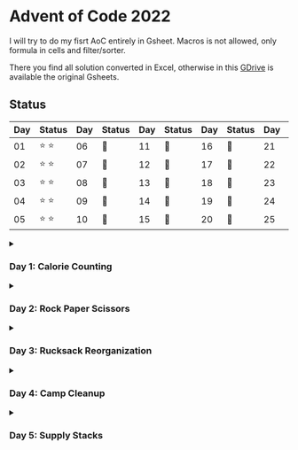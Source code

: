 # Advent of Code 2022
I will try to do my fisrt AoC entirely in Gsheet. Macros is not allowed, only formula in cells and filter/sorter.

There you find all solution converted in Excel, otherwise in this [GDrive](https://drive.google.com/drive/folders/1yzT71M4KlefFeoM2FBW96KCFNZM5IlY3) is available the original Gsheets.

## Status

| Day  | Status | Day  | Status | Day  | Status | Day  | Status | Day  | Status |
| ---- | ------ | ---- | ------ | ---- | ------ | ---- | ------ | ---- | ------ |
| 01 | :star: :star: | 06 | :calendar: | 11 | :calendar:  | 16 | :calendar:  | 21 | :calendar:  |
| 02 | :star: :star: | 07 | :calendar: | 12 | :calendar:  | 17 | :calendar:  | 22 | :calendar: |
| 03 | :star: :star: | 08 | :calendar: | 13 | :calendar:  | 18 | :calendar: | 23 | :calendar: |
| 04 | :star: :star: | 09 | :calendar: | 14 | :calendar:  | 19 | :calendar:  | 24 | :calendar: |
| 05 | :star: :star: | 10 |  :calendar: | 15 | :calendar:  | 20 | :calendar: | 25 | :calendar: |

<details><summary> <h3> Day 1: Calorie Counting </h3> </summary>
Santa's reindeer typically eat regular reindeer food, but they need a lot of magical energy to deliver presents on Christmas. For that, their favorite snack is a special type of star fruit that only grows deep in the jungle. The Elves have brought you on their annual expedition to the grove where the fruit grows.
To supply enough magical energy, the expedition needs to retrieve a minimum of fifty stars by December 25th. Although the Elves assure you that the grove has plenty of fruit, you decide to grab any fruit you see along the way, just in case.
Collect stars by solving puzzles. Two puzzles will be made available on each day in the Advent calendar; the second puzzle is unlocked when you complete the first. Each puzzle grants one star. Good luck!
The jungle must be too overgrown and difficult to navigate in vehicles or access from the air; the Elves' expedition traditionally goes on foot. As your boats approach land, the Elves begin taking inventory of their supplies. One important consideration is food - in particular, the number of Calories each Elf is carrying (your puzzle input).
The Elves take turns writing down the number of Calories contained by the various meals, snacks, rations, etc. that they've brought with them, one item per line. Each Elf separates their own inventory from the previous Elf's inventory (if any) by a blank line.

For example, suppose the Elves finish writing their items' Calories and end up with the following list:
```
1000
2000
3000

4000

5000
6000

7000
8000
9000

10000
```

This list represents the Calories of the food carried by five Elves:
The first Elf is carrying food with 1000, 2000, and 3000 Calories, a total of 6000 Calories.
The second Elf is carrying one food item with 4000 Calories.
The third Elf is carrying food with 5000 and 6000 Calories, a total of 11000 Calories.
The fourth Elf is carrying food with 7000, 8000, and 9000 Calories, a total of 24000 Calories.
The fifth Elf is carrying one food item with 10000 Calories.
In case the Elves get hungry and need extra snacks, they need to know which Elf to ask: they'd like to know how many Calories are being carried by the Elf carrying the most Calories. In the example above, this is 24000 (carried by the fourth Elf). <br/>

`Find the Elf carrying the most Calories. How many total Calories is that Elf carrying?`

## Part Two
By the time you calculate the answer to the Elves' question, they've already realized that the Elf carrying the most Calories of food might eventually run out of snacks.
To avoid this unacceptable situation, the Elves would instead like to know the total Calories carried by the top three Elves carrying the most Calories. That way, even if one of those Elves runs out of snacks, they still have two backups.
In the example above, the top three Elves are the fourth Elf (with 24000 Calories), then the third Elf (with 11000 Calories), then the fifth Elf (with 10000 Calories). The sum of the Calories carried by these three elves is 45000. <br/>

`Find the top three Elves carrying the most Calories. How many Calories are those Elves carrying in total?`


</details>
<details><summary> <h3> Day 2: Rock Paper Scissors </h3> </summary>


The Elves begin to set up camp on the beach. To decide whose tent gets to be closest to the snack storage, a giant Rock Paper Scissors tournament is already in progress.
Rock Paper Scissors is a game between two players. Each game contains many rounds; in each round, the players each simultaneously choose one of Rock, Paper, or Scissors using a hand shape. Then, a winner for that round is selected: Rock defeats Scissors, Scissors defeats Paper, and Paper defeats Rock. If both players choose the same shape, the round instead ends in a draw.
Appreciative of your help yesterday, one Elf gives you an encrypted strategy guide (your puzzle input) that they say will be sure to help you win. "The first column is what your opponent is going to play: `A` for Rock, `B` for Paper, and `C` for Scissors. The second column--" Suddenly, the Elf is called away to help with someone's tent.
The second column, you reason, must be what you should play in response: `X` for Rock, `Y` for Paper, and `Z` for Scissors. Winning every time would be suspicious, so the responses must have been carefully chosen.
The winner of the whole tournament is the player with the highest score. Your total score is the sum of your scores for each round. The score for a single round is the score for the shape you selected (1 for Rock, 2 for Paper, and 3 for Scissors) plus the score for the outcome of the round (0 if you lost, 3 if the round was a draw, and 6 if you won).
Since you can't be sure if the Elf is trying to help you or trick you, you should calculate the score you would get if you were to follow the strategy guide.
For example, suppose you were given the following strategy guide:
```
A Y
B X
C Z
```
This strategy guide predicts and recommends the following:
In the first round, your opponent will choose Rock `A`, and you should choose Paper `Y`. This ends in a win for you with a score of 8 (2 because you chose Paper + 6 because you won).
In the second round, your opponent will choose Paper `B`, and you should choose Rock `X`. This ends in a loss for you with a score of 1 (1 + 0).
The third round is a draw with both players choosing Scissors, giving you a score of 3 + 3 = 6.
In this example, if you were to follow the strategy guide, you would get a total score of 15 (8 + 1 + 6). <br/>

`What would your total score be if everything goes exactly according to your strategy guide?`

## Part Two
The Elf finishes helping with the tent and sneaks back over to you. "Anyway, the second column says how the round needs to end: X means you need to lose, `Y` means you need to end the round in a draw, and `Z` means you need to win. Good luck!"
The total score is still calculated in the same way, but now you need to figure out what shape to choose so the round ends as indicated. The example above now goes like this:
In the first round, your opponent will choose Rock `A`, and you need the round to end in a draw `Y`, so you also choose Rock. This gives you a score of 1 + 3 = 4.
In the second round, your opponent will choose Paper `B`, and you choose Rock so you lose `X` with a score of 1 + 0 = 1.
In the third round, you will defeat your opponent's Scissors with Rock for a score of 1 + 6 = 7.
Now that you're correctly decrypting the ultra top secret strategy guide, you would get a total score of 12.

Following the Elf's instructions for the second column, <br/>
`what would your total score be if everything goes exactly according to your strategy guide?`


</details>
<details><summary> <h3> Day 3: Rucksack Reorganization </h3> </summary>


One Elf has the important job of loading all of the rucksacks with supplies for the jungle journey. Unfortunately, that Elf didn't quite follow the packing instructions, and so a few items now need to be rearranged.
Each rucksack has two large compartments. All items of a given type are meant to go into exactly one of the two compartments. The Elf that did the packing failed to follow this rule for exactly one item type per rucksack.
The Elves have made a list of all of the items currently in each rucksack (your puzzle input), but they need your help finding the errors. Every item type is identified by a single lowercase or uppercase letter (that is, a and A refer to different types of items).
The list of items for each rucksack is given as characters all on a single line. A given rucksack always has the same number of items in each of its two compartments, so the first half of the characters represent items in the first compartment, while the second half of the characters represent items in the second compartment.
For example, suppose you have the following list of contents from six rucksacks:
```
vJrwpWtwJgWrhcsFMMfFFhFp
jqHRNqRjqzjGDLGLrsFMfFZSrLrFZsSL
PmmdzqPrVvPwwTWBwg
wMqvLMZHhHMvwLHjbvcjnnSBnvTQFn
ttgJtRGJQctTZtZT
CrZsJsPPZsGzwwsLwLmpwMDw
```
The first rucksack contains the items `vJrwpWtwJgWrhcsFMMfFFhFp`, which means its first compartment contains the items `vJrwpWtwJgWr`, while the second compartment contains the items `hcsFMMfFFhFp`. The only item type that appears in both compartments is lowercase `p`.
The second rucksack's compartments contain `jqHRNqRjqzjGDLGL` and `rsFMfFZSrLrFZsSL`. The only item type that appears in both compartments is uppercase `L`.
The third rucksack's compartments contain `PmmdzqPrV` and `vPwwTWBwg`; the only common item type is uppercase `P`.
The fourth rucksack's compartments only share item type `v`.
The fifth rucksack's compartments only share item type `t`.
The sixth rucksack's compartments only share item type `s`.

To help prioritize item rearrangement, every item type can be converted to a priority:
Lowercase item types `a` through `z` have priorities 1 through 26.
Uppercase item types `A` through `Z` have priorities 27 through 52.
In the above example, the priority of the item type that appears in both compartments of each rucksack is 16 (p), 38 (L), 42 (P), 22 (v), 20 (t), and 19 (s); the sum of these is 157.<br/>

`Find the item type that appears in both compartments of each rucksack. What is the sum of the priorities of those item types?`

## Part Two
As you finish identifying the misplaced items, the Elves come to you with another issue.
For safety, the Elves are divided into groups of three. Every Elf carries a badge that identifies their group. For efficiency, within each group of three Elves, the badge is the only item type carried by all three Elves. That is, if a group's badge is item type B, then all three Elves will have item type B somewhere in their rucksack, and at most two of the Elves will be carrying any other item type.
The problem is that someone forgot to put this year's updated authenticity sticker on the badges. All of the badges need to be pulled out of the rucksacks so the new authenticity stickers can be attached.
Additionally, nobody wrote down which item type corresponds to each group's badges. The only way to tell which item type is the right one is by finding the one item type that is common between all three Elves in each group.
Every set of three lines in your list corresponds to a single group, but each group can have a different badge item type. So, in the above example, the first group's rucksacks are the first three lines:
```
vJrwpWtwJgWrhcsFMMfFFhFp
jqHRNqRjqzjGDLGLrsFMfFZSrLrFZsSL
PmmdzqPrVvPwwTWBwg
```
And the second group's rucksacks are the next three lines:
```
wMqvLMZHhHMvwLHjbvcjnnSBnvTQFn
ttgJtRGJQctTZtZT
CrZsJsPPZsGzwwsLwLmpwMDw
```
In the first group, the only item type that appears in all three rucksacks is lowercase r; this must be their badges. In the second group, their badge item type must be `Z`.
Priorities for these items must still be found to organize the sticker attachment efforts: here, they are 18 (r) for the first group and 52 (Z) for the second group. The sum of these is 70. <br/>
`Find the item type that corresponds to the badges of each three-Elf group. What is the sum of the priorities of those item types?`

</details>
<details><summary> <h3> Day 4: Camp Cleanup </h3> </summary>

Space needs to be cleared before the last supplies can be unloaded from the ships, and so several Elves have been assigned the job of cleaning up sections of the camp. Every section has a unique ID number, and each Elf is assigned a range of section IDs.
However, as some of the Elves compare their section assignments with each other, they've noticed that many of the assignments overlap. To try to quickly find overlaps and reduce duplicated effort, the Elves pair up and make a big list of the section assignments for each pair (your puzzle input).
For example, consider the following list of section assignment pairs:
```
2-4,6-8
2-3,4-5
5-7,7-9
2-8,3-7
6-6,4-6
2-6,4-8
```
For the first few pairs, this list means:
-Within the first pair of Elves, the first Elf was assigned sections 2-4 (sections 2, 3, and 4), while the second Elf was assigned sections 6-8 (sections 6, 7, 8).
-The Elves in the second pair were each assigned two sections.
-The Elves in the third pair were each assigned three sections: one got sections 5, 6, and 7, while the other also got 7, plus 8 and 9.
This example list uses single-digit section IDs to make it easier to draw; your actual list might contain larger numbers. Visually, these pairs of section assignments look like this:
```
.234.....  2-4
.....678.  6-8

.23......  2-3
...45....  4-5

....567..  5-7
......789  7-9

.2345678.  2-8
..34567..  3-7

.....6...  6-6
...456...  4-6

.23456...  2-6
...45678.  4-8
```
Some of the pairs have noticed that one of their assignments fully contains the other. For example, 2-8 fully contains 3-7, and 6-6 is fully contained by 4-6. In pairs where one assignment fully contains the other, one Elf in the pair would be exclusively cleaning sections their partner will already be cleaning, so these seem like the most in need of reconsideration. In this example, there are 2 such pairs. <br/>

`In how many assignment pairs does one range fully contain the other?`



## Part Two
It seems like there is still quite a bit of duplicate work planned. Instead, the Elves would like to know the number of pairs that overlap at all.
In the above example, the first two pairs (2-4,6-8 and 2-3,4-5) don't overlap, while the remaining four pairs (5-7,7-9, 2-8,3-7, 6-6,4-6, and 2-6,4-8) do overlap:

- 5-7,7-9 overlaps in a single section, 7.
- 2-8,3-7 overlaps all of the sections 3 through 7.
- 6-6,4-6 overlaps in a single section, 6.
- 2-6,4-8 overlaps in sections 4, 5, and 6.
So, in this example, the number of overlapping assignment pairs is 4.

`In how many assignment pairs do the ranges overlap?`


</details>
<details><summary> <h3> Day 5: Supply Stacks </h3> </summary>


The expedition can depart as soon as the final supplies have been unloaded from the ships. Supplies are stored in stacks of marked crates, but because the needed supplies are buried under many other crates, the crates need to be rearranged.
The ship has a giant cargo crane capable of moving crates between stacks. To ensure none of the crates get crushed or fall over, the crane operator will rearrange them in a series of carefully-planned steps. After the crates are rearranged, the desired crates will be at the top of each stack.
The Elves don't want to interrupt the crane operator during this delicate procedure, but they forgot to ask her which crate will end up where, and they want to be ready to unload them as soon as possible so they can embark.
They do, however, have a drawing of the starting stacks of crates and the rearrangement procedure (your puzzle input). For example:
```
    [D]    
[N] [C]    
[Z] [M] [P]
 1   2   3 

move 1 from 2 to 1
move 3 from 1 to 3
move 2 from 2 to 1
move 1 from 1 to 2
```
In this example, there are three stacks of crates. Stack 1 contains two crates: crate `Z` is on the bottom, and crate `N` is on top. Stack 2 contains three crates; from bottom to top, they are crates `M`, `C`, and `D`. Finally, stack 3 contains a single crate, `P`.

Then, the rearrangement procedure is given. In each step of the procedure, a quantity of crates is moved from one stack to a different stack. In the first step of the above rearrangement procedure, one crate is moved from stack 2 to stack 1, resulting in this configuration:
```
[D]        
[N] [C]    
[Z] [M] [P]
 1   2   3 
```
In the second step, three crates are moved from stack 1 to stack 3. Crates are moved one at a time, so the first crate to be moved `D` ends up below the second and third crates:
```
        [Z]
        [N]
    [C] [D]
    [M] [P]
 1   2   3
```
Then, both crates are moved from stack 2 to stack 1. Again, because crates are moved one at a time, crate `C` ends up below crate `M`:
```
        [Z]
        [N]
[M]     [D]
[C]     [P]
 1   2   3
```
Finally, one crate is moved from stack 1 to stack 2:
```
        [Z]
        [N]
        [D]
[C] [M] [P]
 1   2   3
```
The Elves just need to know which crate will end up on top of each stack; in this example, the top crates are `C` in stack 1, `M` in stack 2, and `Z` in stack 3, so you should combine these together and give the Elves the message `CMZ`.
<br/>
`After the rearrangement procedure completes, what crate ends up on top of each stack?`
## Part Two 
As you watch the crane operator expertly rearrange the crates, you notice the process isn't following your prediction.
Some mud was covering the writing on the side of the crane, and you quickly wipe it away. The crane isn't a CrateMover 9000 - it's a CrateMover 9001.
The CrateMover 9001 is notable for many new and exciting features: air conditioning, leather seats, an extra cup holder, and the ability to pick up and move multiple crates at once.
Again considering the example above, the crates begin in the same configuration:
```
    [D]    
[N] [C]    
[Z] [M] [P]
 1   2   3 
```
Moving a single crate from stack 2 to stack 1 behaves the same as before:
```
[D]        
[N] [C]    
[Z] [M] [P]
 1   2   3 
```
However, the action of moving three crates from stack 1 to stack 3 means that those three moved crates stay in the same order, resulting in this new configuration:
```
        [D]
        [N]
    [C] [Z]
    [M] [P]
 1   2   3
```
Next, as both crates are moved from stack 2 to stack 1, they retain their order as well:
```
        [D]
        [N]
[C]     [Z]
[M]     [P]
 1   2   3
```
Finally, a single crate is still moved from stack 1 to stack 2, but now it's crate C that gets moved:
```
        [D]
        [N]
        [Z]
[M] [C] [P]
 1   2   3
```
In this example, the CrateMover 9001 has put the crates in a totally different order: `MCD`.

Before the rearrangement process finishes, update your simulation so that the Elves know where they should stand to be ready to unload the final supplies. <br/>
`After the rearrangement procedure completes, what crate ends up on top of each stack?`
